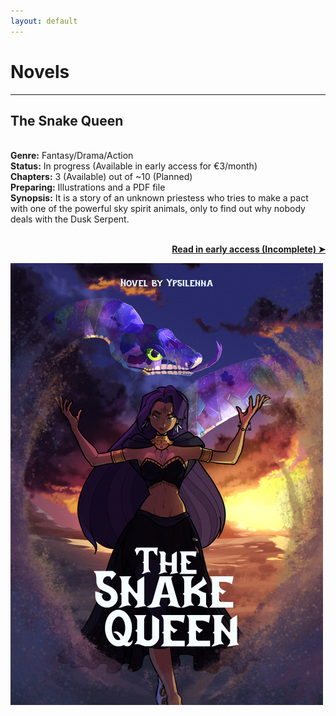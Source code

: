 ```yaml
---
layout: default
---
```


<h1 class="title">Novels</h1>
<hr>

<div class="novel-container"><div class="novel-left-sidebar">
    <div>  <h2>The Snake Queen</h2><br>
          <b>Genre:</b> Fantasy/Drama/Action<br>
          <b>Status:</b> In progress (Available in early access for €3/month)<br>
          <b>Chapters:</b> 3 (Available) out of ~10 (Planned)<br>
          <b>Preparing:</b> Illustrations and a PDF file<br>
          <b>Synopsis:</b> It is a story of an unknown priestess who tries to make a pact with one of the powerful sky spirit animals, only to find out why nobody deals with the Dusk Serpent.<br>
<br>
          <p style="text-align: right"><b><a href="https://ko-fi.com/ypsilenna">Read in early access (Incomplete) ➤</a></b></p></div>
    <div><img src="/static/image/stories/okladka-text-mini.png"></div>
</div></div>

